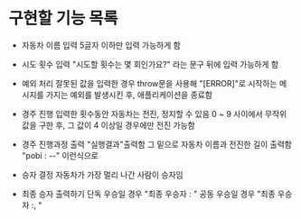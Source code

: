 # 구현할 기능 목록

- 자동차 이름 입력
    5글자 이하만 입력 가능하게 함


- 시도 횟수 입력
    "시도할 횟수는 몇 회인가요?" 라는 문구 뒤에 입력 가능하게 함


- 예외 처리 
    잘못된 값을 입력한 경우 throw문을 사용해 "[ERROR]"로 시작하는 메시지를 가지는 예외를 발생시킨 후, 애플리케이션을 종료함


- 경주 진행
    입력한 횟수동안 자동차는 전진, 정지할 수 있음
    0 ~ 9 사이에서 무작위 값을 구한 후, 그 값이 4 이상일 경우에만 전진 가능함


- 경주 진행과정 출력
    "실행결과"출력함
    그 밑으로 자동차 이름과 전진한 길이 출력함
    "pobi : --" 이런식으로

- 승자 결정
    자동차가 가장 멀리 나간 사람이 승자임


- 최종 승자 출력하기
    단독 우승일 경우 "최종 우승자 : "
    공동 우승일 경우 "최종 우승자 :, "